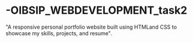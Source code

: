 # -OIBSIP_WEBDEVELOPMENT_task2
"A responsive personal portfolio website built using HTMLand CSS to showcase my skills, projects, and resume".
